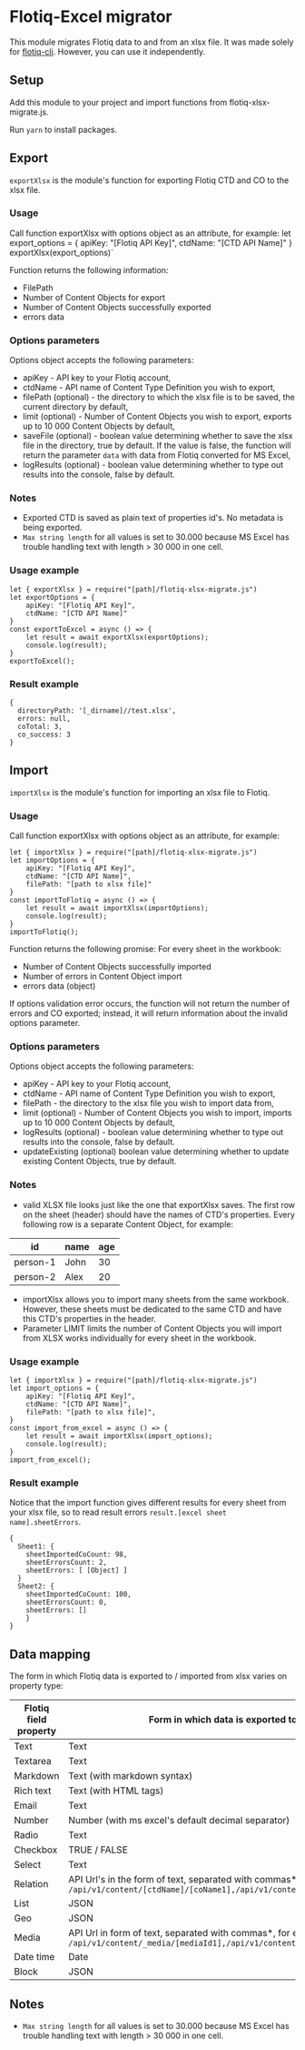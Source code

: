 # Flotiq-Excel migrator

This module migrates Flotiq data to and from an xlsx file.
It was made solely for [flotiq-cli](https://github.com/flotiq/flotiq-cli). However, you can use it independently.

## Setup

Add this module to your project and import functions from flotiq-xlsx-migrate.js.

Run `yarn` to install packages.

## Export

`exportXlsx` is the module's function for exporting Flotiq CTD and CO to the xlsx file.

### Usage

Call function exportXlsx with options object as an attribute, for example:
let export_options = { 
    apiKey: "[Flotiq API Key]",
    ctdName: "[CTD API Name]"
}
exportXlsx(export_options)`

Function returns the following information:
* FilePath
* Number of Content Objects for export
* Number of Content Objects successfully exported
* errors data

### Options parameters

Options object accepts the following parameters:
* apiKey - API key to your Flotiq account,
* ctdName - API name of Content Type Definition you wish to export,
* filePath (optional) - the directory to which the xlsx file is to be saved, the current directory by default,
* limit (optional) - Number of Content Objects you wish to export, exports up to 10 000 Content Objects by default,
* saveFile (optional) - boolean value determining whether to save the xlsx file in the directory, true by default. If the value is false, the function will return the parameter `data` with data from Flotiq converted for MS Excel,
* logResults (optional) - boolean value determining whether to type out results into the console, false by default.

### Notes

 * Exported CTD is saved as plain text of properties id's. No metadata is being exported.
 * `Max string length` for all values is set to 30.000 because MS Excel has trouble handling text with length > 30 000 in one cell.

### Usage example

```
let { exportXlsx } = require("[path]/flotiq-xlsx-migrate.js")
let exportOptions = { 
    apiKey: "[Flotiq API Key]",
    ctdName: "[CTD API Name]"
}
const exportToExcel = async () => {
    let result = await exportXlsx(exportOptions);
    console.log(result);
}
exportToExcel();
```

### Result example

```
{
  directoryPath: '[_dirname]//test.xlsx',
  errors: null,
  coTotal: 3,
  co_success: 3
}
```

## Import

`importXlsx` is the module's function for importing an xlsx file to Flotiq.

### Usage

Call function exportXlsx with options object as an attribute, for example:

```
let { importXlsx } = require("[path]/flotiq-xlsx-migrate.js")
let importOptions = { 
    apiKey: "[Flotiq API Key]",
    ctdName: "[CTD API Name]",
    filePath: "[path to xlsx file]"
}
const importToFlotiq = async () => {
    let result = await importXlsx(importOptions);
    console.log(result);
}
importToFlotiq();
```

Function returns the following promise:
For every sheet in the workbook:
* Number of Content Objects successfully imported
* Number of errors in Content Object import
* errors data (object)

If options validation error occurs, the function will not return the number of errors and CO exported; instead, it will return information about the invalid options parameter.

### Options parameters

Options object accepts the following parameters:
* apiKey - API key to your Flotiq account,
* ctdName - API name of Content Type Definition you wish to export,
* filePath - the directory to the xlsx file you wish to import data from,
* limit (optional) - Number of Content Objects you wish to import, imports up to 10 000 Content Objects by default,
* logResults (optional) - boolean value determining whether to type out results into the console, false by default.
* updateExisting (optional) boolean value determining whether to update existing Content Objects, true by default.

### Notes

* valid XLSX file looks just like the one that exportXlsx saves. The first row on the sheet (header) should have the names of CTD's properties. Every following row is a separate Content Object, for example:

| id | name | age |
|--|--|--|
| person-1 | John | 30 |
| person-2 | Alex | 20 |

* importXlsx allows you to import many sheets from the same workbook. However, these sheets must be dedicated to the same CTD and have this CTD's properties in the header.
* Parameter LIMIT limits the number of Content Objects you will import from XLSX works individually for every sheet in the workbook.

### Usage example

```
let { importXlsx } = require("[path]/flotiq-xlsx-migrate.js")
let import_options = { 
    apiKey: "[Flotiq API Key]",
    ctdName: "[CTD API Name]",
    filePath: "[path to xlsx file]",
}
const import_from_excel = async () => {
    let result = await importXlsx(import_options);
    console.log(result);
}
import_from_excel();
```

### Result example

Notice that the import function gives different results for every sheet from your xlsx file, so to read result errors `result.[excel sheet name].sheetErrors`.

```
{
  Sheet1: {
    sheetImportedCoCount: 98,
    sheetErrorsCount: 2,
    sheetErrors: [ [Object] ]
  }
  Sheet2: {
    sheetImportedCoCount: 100,
    sheetErrorsCount: 0,
    sheetErrors: []
    }
}
```

## Data mapping

The form in which Flotiq data is exported to / imported from xlsx varies on property type:

| Flotiq field property | Form in which data is exported to xlsx |
|--|--|
| Text | Text |
| Textarea | Text |
| Markdown | Text (with markdown syntax) |
| Rich text | Text (with HTML tags) |
| Email | Text |
| Number | Number (with ms excel's default decimal separator) |
| Radio | Text |
| Checkbox | TRUE / FALSE |
| Select | Text |
| Relation | API Url's in the form of text, separated with commas*, for example: `/api/v1/content/[ctdName]/[coName1],/api/v1/content/[ctdName]/[coName2]` |
| List | JSON |
| Geo | JSON |
| Media | API Url in form of text, separated with commas*, for example: `/api/v1/content/_media/[mediaId1],/api/v1/content/_media/[mediaId2]` |
| Date time | Date |
| Block | JSON |

## Notes

 * `Max string length` for all values is set to 30.000 because MS Excel has trouble handling text with length > 30 000 in one cell.

